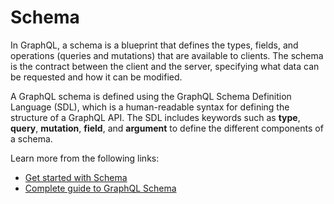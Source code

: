 # Schema

In GraphQL, a schema is a blueprint that defines the types, fields, and operations (queries and mutations) that are available to clients. The schema is the contract between the client and the server, specifying what data can be requested and how it can be modified.

A GraphQL schema is defined using the GraphQL Schema Definition Language (SDL), which is a human-readable syntax for defining the structure of a GraphQL API. The SDL includes keywords such as **type**, **query**, **mutation**, **field**, and **argument** to define the different components of a schema.

Learn more from the following links:

- [Get started with Schema](https://graphql.org/learn/schema/)
- [Complete guide to GraphQL Schema](https://www.apollographql.com/docs/apollo-server/schema/schema/)